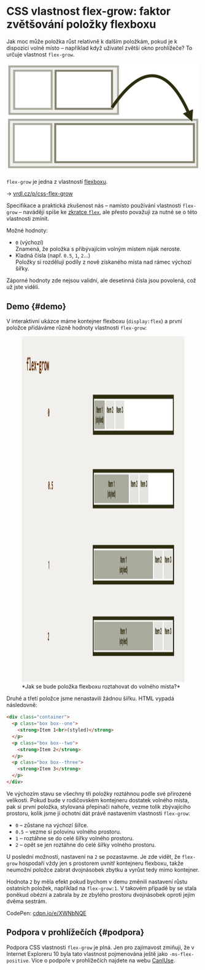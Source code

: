 # CSS vlastnost flex-grow: faktor zvětšování položky flexboxu

Jak moc může položka růst relativně k dalším položkám, pokud je k dispozici volné místo – například když uživatel zvětší okno prohlížeče? To určuje vlastnost `flex-grow`.

<div class="connected" markdown="1">

![CSS vlastnost flex-grow](../dist/images/medium/vdlayout/css-flex-grow-schema.jpg)

<div class="web-only" markdown="1">

`flex-grow` je jedna z vlastností [flexboxu](css-flexbox.md).

</div>

<div class="ebook-only" markdown="1">

→ [vrdl.cz/p/css-flex-grow](https://www.vzhurudolu.cz/prirucka/css-flex-grow)

</div>

</div>

Specifikace a praktická zkušenost nás – namísto používání vlastnosti `flex-grow` – navádějí spíše ke [zkratce `flex`](css-flex.md), ale přesto považuji za nutné se o této vlastnosti zmínit.

Možné hodnoty:

- `0` (výchozí)  
Znamená, že položka s přibývajícím volným místem nijak neroste.
- Kladná čísla (např. `0.5`, `1`, `2`…)  
Položky si rozdělují podíly z nově získaného místa nad rámec výchozí šířky.

Záporné hodnoty zde nejsou validní, ale desetinná čísla jsou povolená, což už jste viděli.

<!-- AdSnippet -->

## Demo {#demo}

V interaktivní ukázce máme kontejner flexboxu (`display:flex`) a první položce přidáváme různě hodnoty vlastnosti `flex-grow`:

<figure>
<img src="../dist/images/original/vdlayout/css-flex-grow.jpg" width="1600" height="900" alt="CSS vlastnost flex-shrink">
<figcaption markdown="1">
*Jak se bude položka flexboxu roztahovat do volného místa?*
</figcaption>
</figure>

Druhé a třetí položce jsme nenastavili žádnou šířku. HTML vypadá následovně:

```html
<div class="container">
  <p class="box box--one">
    <strong>Item 1<br>(styled)</strong>
  </p>
  <p class="box box--two">
    <strong>Item 2</strong>
  </p>
  <p class="box box--three">
    <strong>Item 3</strong>
  </p>  
</div>
```

Ve výchozím stavu se všechny tři položky roztáhnou podle své přirozené velikosti.
Pokud bude v rodičovském kontejneru dostatek volného místa, pak si první položka, stylovaná přepínači nahoře, vezme tolik zbývajícího prostoru, kolik jsme jí ochotní dát právě nastavením vlastnosti `flex-grow`:

- `0` – zůstane na výchozí šířce.
- `0.5` – vezme si polovinu volného prostoru.
- `1` – roztáhne se do celé šířky volného prostoru.
- `2` – opět se jen roztáhne do celé šířky volného prostoru.

U poslední možnosti, nastavení na `2` se pozastavme. Je zde vidět, že `flex-grow` hospodaří vždy jen s prostorem uvnitř kontejneru flexboxu, takže neumožní položce zabrat dvojnásobek zbytku a vyrůst tedy mimo kontejner.

<!-- AdSnippet -->

Hodnota `2` by měla efekt pokud bychom v demu změnili nastavení růstu ostatních položek, například na `flex-grow:1`. V takovém případě by se stala poněkud obézní a zabrala by ze zbylého prostoru dvojnásobek oproti jejím dvěma sestrám.

CodePen: [cdpn.io/e/XWNbNQE](https://codepen.io/machal/pen/XWNbNQE?editors=0000)

## Podpora v prohlížečích {#podpora}

Podpora CSS vlastnosti `flex-grow` je plná. Jen pro zajímavost zmiňuji, že v Internet Exploreru 10 byla tato vlastnost pojmenována ještě jako `-ms-flex-positive`. Více o podpoře v prohlížečích najdete na webu [CanIUse](https://caniuse.com/mdn-css_properties_flex-grow).

<!-- AdSnippet -->
